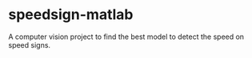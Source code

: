 # speedsign-matlab
A computer vision project to find the best model to detect the speed on speed signs.
